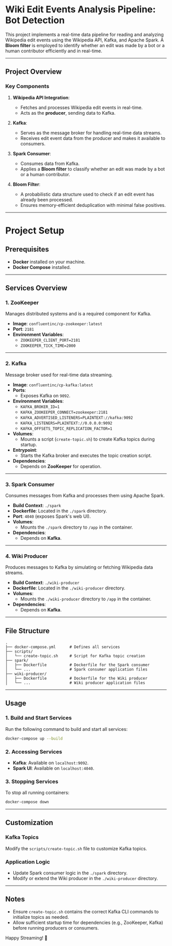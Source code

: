 
# Wiki Edit Events Analysis Pipeline: Bot Detection

This project implements a real-time data pipeline for reading and analyzing Wikipedia edit events using the Wikipedia API, Kafka, and Apache Spark. A **Bloom filter** is employed to identify whether an edit was made by a bot or a human contributor efficiently and in real-time.

---

## Project Overview

### Key Components
1. **Wikipedia API Integration**: 
   - Fetches and processes Wikipedia edit events in real-time.
   - Acts as the **producer**, sending data to Kafka.

2. **Kafka**:
   - Serves as the message broker for handling real-time data streams.
   - Receives edit event data from the producer and makes it available to consumers.

3. **Spark Consumer**:
   - Consumes data from Kafka.
   - Applies a **Bloom filter** to classify whether an edit was made by a bot or a human contributor.

4. **Bloom Filter**:
   - A probabilistic data structure used to check if an edit event has already been processed.
   - Ensures memory-efficient deduplication with minimal false positives.

---

#  Project Setup

## Prerequisites

- **Docker** installed on your machine.
- **Docker Compose** installed.

---

## Services Overview

### 1. **ZooKeeper**
Manages distributed systems and is a required component for Kafka.

- **Image**: `confluentinc/cp-zookeeper:latest`
- **Port**: `2181`
- **Environment Variables**:
  - `ZOOKEEPER_CLIENT_PORT=2181`
  - `ZOOKEEPER_TICK_TIME=2000`

---

### 2. **Kafka**
Message broker used for real-time data streaming.

- **Image**: `confluentinc/cp-kafka:latest`
- **Ports**: 
  - Exposes Kafka on `9092`.
- **Environment Variables**:
  - `KAFKA_BROKER_ID=1`
  - `KAFKA_ZOOKEEPER_CONNECT=zookeeper:2181`
  - `KAFKA_ADVERTISED_LISTENERS=PLAINTEXT://kafka:9092`
  - `KAFKA_LISTENERS=PLAINTEXT://0.0.0.0:9092`
  - `KAFKA_OFFSETS_TOPIC_REPLICATION_FACTOR=1`
- **Volumes**:
  - Mounts a script (`create-topic.sh`) to create Kafka topics during startup.
- **Entrypoint**:
  - Starts the Kafka broker and executes the topic creation script.
- **Dependencies**:
  - Depends on **ZooKeeper** for operation.

---

### 3. **Spark Consumer**
Consumes messages from Kafka and processes them using Apache Spark.

- **Build Context**: `./spark`
- **Dockerfile**: Located in the `./spark` directory.
- **Port**: `4040` (exposes Spark's web UI).
- **Volumes**:
  - Mounts the `./spark` directory to `/app` in the container.
- **Dependencies**:
  - Depends on **Kafka**.

---

### 4. **Wiki Producer**
Produces messages to Kafka by simulating or fetching Wikipedia data streams.

- **Build Context**: `./wiki-producer`
- **Dockerfile**: Located in the `./wiki-producer` directory.
- **Volumes**:
  - Mounts the `./wiki-producer` directory to `/app` in the container.
- **Dependencies**:
  - Depends on **Kafka**.

---

## File Structure

```
.
├── docker-compose.yml      # Defines all services
├── scripts/
│   └── create-topic.sh     # Script for Kafka topic creation
├── spark/
│   ├── Dockerfile          # Dockerfile for the Spark consumer
│   └── ...                 # Spark consumer application files
├── wiki-producer/
│   ├── Dockerfile          # Dockerfile for the Wiki producer
│   └── ...                 # Wiki producer application files
```

---

## Usage

### 1. Build and Start Services
Run the following command to build and start all services:
```bash
docker-compose up --build
```

### 2. Accessing Services
- **Kafka**: Available on `localhost:9092`.
- **Spark UI**: Available on `localhost:4040`.

### 3. Stopping Services
To stop all running containers:
```bash
docker-compose down
```

---

## Customization

### Kafka Topics
Modify the `scripts/create-topic.sh` file to customize Kafka topics.

### Application Logic
- Update Spark consumer logic in the `./spark` directory.
- Modify or extend the Wiki producer in the `./wiki-producer` directory.

---

## Notes
- Ensure `create-topic.sh` contains the correct Kafka CLI commands to initialize topics as needed.
- Allow sufficient startup time for dependencies (e.g., ZooKeeper, Kafka) before running producers or consumers.

Happy Streaming! 🚀
